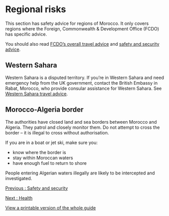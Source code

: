 # Regional risks

This section has safety advice for regions of Morocco. It only covers regions where the Foreign, Commonwealth & Development Office (FCDO) has specific advice.

You should also read [FCDO’s overall travel advice](/foreign-travel-advice/morocco) and [safety and security advice](/foreign-travel-advice/morocco/safety-and-security).

## Western Sahara

Western Sahara is a disputed territory. If you’re in Western Sahara and need emergency help from the UK government, contact the British Embassy in Rabat, Morocco, who provide consular assistance for Western Sahara. See [Western Sahara travel advice](/foreign-travel-advice/western-sahara).

## Morocco-Algeria border

The authorities have closed land and sea borders between Morocco and Algeria. They patrol and closely monitor them. Do not attempt to cross the border – it is illegal to cross without authorisation.

If you are in a boat or jet ski, make sure you:

* know where the border is
* stay within Moroccan waters
* have enough fuel to return to shore

People entering Algerian waters illegally are likely to be intercepted and investigated.

[Previous
:
Safety and security](/foreign-travel-advice/morocco/safety-and-security)

[Next
:
Health](/foreign-travel-advice/morocco/health)

[View a printable version of the whole guide](/foreign-travel-advice/morocco/print)